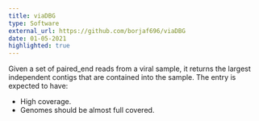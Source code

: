 ```yaml
---
title: viaDBG
type: Software
external_url: https://github.com/borjaf696/viaDBG
date: 01-05-2021
highlighted: true
---
```


Given a set of paired_end reads from a viral sample, it returns the largest independent contigs that are contained into the sample. The entry is expected to have: 
* High coverage. 
* Genomes should be almost full covered.